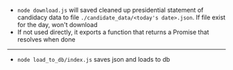 + `node download.js` will saved cleaned up presidential statement of candidacy data to file `./candidate_data/<today's date>.json`. If file exist for the day, won't download
+ If not used directly, it exports a function that returns a Promise that resolves
  when done

---

+ `node load_to_db/index.js` saves json and loads to db